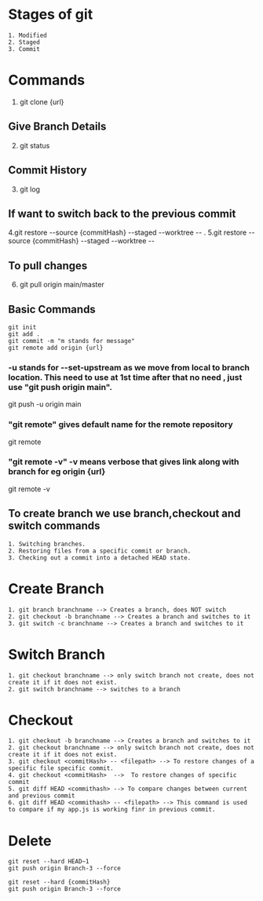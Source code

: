 # Stages of git
```
1. Modified
2. Staged
3. Commit
```
# Commands
1. git clone {url}

## Give Branch Details
2. git status 

## Commit History
3. git log

## If want to switch back to the previous commit
4.git restore --source {commitHash} --staged --worktree -- .
5.git restore --source {commitHash} --staged --worktree -- <filename>

## To pull changes
6. git pull origin main/master

## Basic Commands
```
git init
git add .
git commit -m "m stands for message"
git remote add origin {url}
```
### -u stands for --set-upstream as we move from local to branch location. This need to use at 1st time after that no need , just use "git push origin main".
git push -u origin main 

### "git remote" gives default name for the remote repository
git remote 

### "git remote -v" -v means verbose that gives link along with branch for eg origin {url}
git remote -v

## To create branch we use branch,checkout and switch commands 
```
1. Switching branches.
2. Restoring files from a specific commit or branch.
3. Checking out a commit into a detached HEAD state.
```
# Create Branch
```
1. git branch branchname --> Creates a branch, does NOT switch	
2. git checkout -b branchname --> Creates a branch and switches to it 
3. git switch -c branchname --> Creates a branch and switches to it
```
# Switch Branch
```
1. git checkout branchname --> only switch branch not create, does not create it if it does not exist.
2. git switch branchname --> switches to a branch
```
# Checkout
```
1. git checkout -b branchname --> Creates a branch and switches to it
2. git checkout branchname --> only switch branch not create, does not create it if it does not exist.
3. git checkout <commitHash> -- <filepath> --> To restore changes of a specific file specific commit.
4. git checkout <commitHash>  -->  To restore changes of specific commit
5. git diff HEAD <commithash> --> To compare changes between current and previous commit
6. git diff HEAD <commithash> -- <filepath> --> This command is used to compare if my app.js is working finr in previous commit.
```
# Delete
```
git reset --hard HEAD~1
git push origin Branch-3 --force
```
```
git reset --hard {commitHash}
git push origin Branch-3 --force
```
